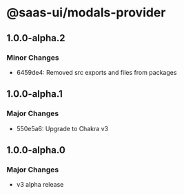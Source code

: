 # @saas-ui/modals-provider

## 1.0.0-alpha.2

### Minor Changes

- 6459de4: Removed src exports and files from packages

## 1.0.0-alpha.1

### Major Changes

- 550e5a6: Upgrade to Chakra v3

## 1.0.0-alpha.0

### Major Changes

- v3 alpha release
